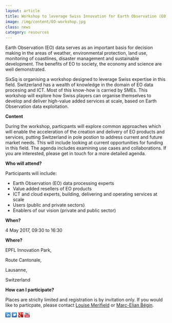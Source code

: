 ```yaml
---
layout: article
title: Workshop to leverage Swiss Innovation for Earth Observation (EO) Data Processing Value Added Services
image: /img/content/EO-workshop.jpg
class: news
category: resources
---
```

Earth Observation (EO) data serves as an important basis for decision making in the areas of weather, environmental protection, land use, monitoring of coastlines, disaster management and sustainable development. The benefits of EO to society, the economy and science are well demonstrated.

SixSq is organising a workshop designed to leverage Swiss expertise in this field. Switzerland has a wealth of knowledge in the domain of EO data procesing and ICT.  Most of this know-how is carried by SMEs.  This workshop will explore how Swiss players can organise themselves to develop and deliver high-value added services at scale, based on Earth Observation data exploitation.

**Content**

During the workshop, particpants will explore common approaches which will enable the acceleration of the creation and delivery of EO products and services, putting Switzerland in pole postion to address current and future market needs. This will include looking at current opportunities for funding in this field. The agenda includes examining use cases and collaborations. If you are interested, please get in touch for a more detailed agenda.

**Who will attend?**

Participants will include:

- Earth Observation (EO) data processing experts
- Value added resellers of EO products
- ICT and cloud experts, building, delivering and operating services at scale
- Users (public and private sectors)
- Enablers of our vision (private and public sector)   

**When?**

4 May 2017, 09:30 to 16:30

**Where?**

EPFL Innovation Park, 

Route Cantonale,

Lausanne, 

Switzerland

**How can I participate?**

Places are striclty limited and registration is by invitation only. If you would like to particpate, please contact [Louise Merifield](mailto:louise.merifield@sixsq.com) or [Marc-Elian Bégin](mailto:meb@sixsq.com).

<a href="http://linkedin.com/company/sixsq"><img src="/img/design/linkedin_small.png" alt="LinkedIn" width="16" /></a> <a href="http://twitter.com/@sixsq"><img src="/img/design/twitter_small.png" alt="Twitter" width="16" /></a> <a href="http://plus.google.com/+sixsq"><img src="/img/design/google_plus_small.png" alt="Google+" width="16" /></a> <a href="https://www.youtube.com/channel/UCGYw3n7c-QsDtsVH32By1-g"><img src="/img/design/youtube_small.png" alt="Youtube" width="16"/></a>



